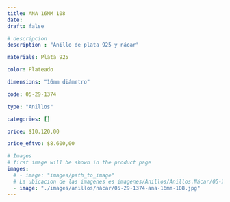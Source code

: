 ```yaml
---
title: ANA 16MM 108
date: 
draft: false

# descripcion
description : "Anillo de plata 925 y nácar"

materials: Plata 925

color: Plateado

dimensions: "16mm diámetro"

code: 05-29-1374

type: "Anillos"

categories: []

price: $10.120,00

price_eftvo: $8.600,00

# Images
# first image will be shown in the product page
images:
  # - image: "images/path_to_image"
  # La ubicacion de las imagenes es imagenes/Anillos/Anillos.Nácar/05-29-1374-ana-16mm-108
  - image: "./images/anillos/nácar/05-29-1374-ana-16mm-108.jpg"
---
```

